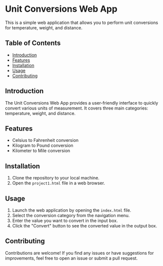 # Unit Conversions Web App

This is a simple web application that allows you to perform unit conversions for temperature, weight, and distance.

## Table of Contents
- [Introduction](#introduction)
- [Features](#features)
- [Installation](#installation)
- [Usage](#usage)
- [Contributing](#contributing)


## Introduction

The Unit Conversions Web App provides a user-friendly interface to quickly convert various units of measurement. It covers three main categories: temperature, weight, and distance.

## Features

- Celsius to Fahrenheit conversion
- Kilogram to Pound conversion
- Kilometer to Mile conversion

## Installation

1. Clone the repository to your local machine.
2. Open the `project1.html` file in a web browser.

## Usage

1. Launch the web application by opening the `index.html` file.
2. Select the conversion category from the navigation menu.
3. Enter the value you want to convert in the input box.
4. Click the "Convert" button to see the converted value in the output box.

## Contributing

Contributions are welcome! If you find any issues or have suggestions for improvements, feel free to open an issue or submit a pull request.

